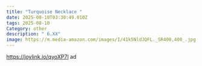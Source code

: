 ```yaml
---
title: "Turquoise Necklace "
date: 2025-08-10T03:30:49.010Z
tags: 2025-08-10
Category: other
description: " 6.XX"
image: https://m.media-amazon.com/images/I/41k5NldJQFL._SR400,400_.jpg
---
```

https://joylink.io/qyoXP7l ad